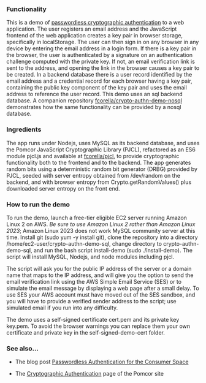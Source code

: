 ### Functionality

This is a demo of [passwordless cryptographic
authentication](https://pomcor.com/2022/07/19/passwordless-authentication-for-the-consumer-space/)
to a web application.  The user registers an email address and the
JavaScript frontend of the web application creates a key pair in
browser storage, specifically in localStorage.  The user can then sign
in on any browser in any device by entering the email address in a
login form.  If there is a key pair in the browser, the user is
authenticated by a signature on an authentication challenge computed
with the private key.  If not, an email verification link is sent to
the address, and opening the link in the browser causes a key pair to
be created.  In a backend database there is a user record identified
by the email address and a credential record for each browser having a
key pair, containing the public key component of the key pair and uses
the email address to reference the user record.  This demo uses an sql
backend database.  A companion repository
[fcorella/crypto-authn-demo-nosql](https://github.com/fcorella/crypto-authn-demo-nosql.git)
demonstrates how the same functionality can be provided by a nosql
database.

### Ingredients

The app runs under Nodejs, uses MySQL as its backend database, and
uses the Pomcor JavaScript Cryptographic Library (PJCL), refactored as
an ES6 module pjcl.js and available at
[fcorella/pjcl](https://github.com/fcorella/pjcl.git), to
provide cryptographic functionality both to the frontend and to the
backend.  The app generates random bits using a deterministic random
bit generator (DRBG) provided by PJCL, seeded with server entropy
obtained from /dev/random on the backend, and with browser entropy
from Crypto.getRandomValues() plus downloaded server entropy on the
front end.

### How to run the demo

To run the demo, launch a free-tier eligible EC2 server running Amazon
Linux 2 on AWS.  *Be sure to use Amazon Linux 2 rather than Amazon
Linux 2023*; Amazon Linux 2023 does not work MySQL community server at
this time.  Install git (sudo yum -y install git), clone the
repository into a directory /home/ec2-user/crypto-authn-demo-sql,
change directory to crypto-authn-demo-sql, and run the bash script
install-demo (sudo ./install-demo).  The script will install MySQL,
Nodejs, and node modules including pjcl.

The script will ask you for the public IP address of the server or a
domain name that maps to the IP address, and will give you the option
to send the email verification link using the AWS Simple Email Service
(SES) or to simulate the email message by displaying a web page after
a small delay.  To use SES your AWS account must have moved out of the
SES sandbox, and you will have to provide a verified sender address to
the script; use simulated email if you run into any difficulty.

The demo uses a self-signed certificate cert.pem and its private key
key.pem.  To avoid the browser warnings you can replace them your own
certificate and private key in the self-signed-demo-cert folder.

### See also...

* The blog post [Passwordless Authentication for the Consumer Space](https://pomcor.com/2022/07/19/passwordless-authentication-for-the-consumer-space/)

* The [Cryptographic Authentication](https://pomcor.com/cryptographic-authentication/) page of the Pomcor site
